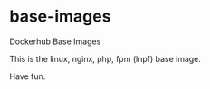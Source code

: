 # base-images
Dockerhub Base Images

This is the linux, nginx, php, fpm (lnpf) base image.

Have fun.
